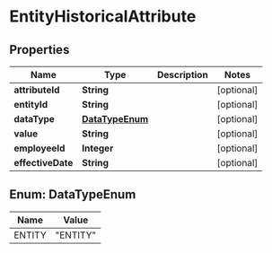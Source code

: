 

# EntityHistoricalAttribute


## Properties

| Name | Type | Description | Notes |
|------------ | ------------- | ------------- | -------------|
|**attributeId** | **String** |  |  [optional] |
|**entityId** | **String** |  |  [optional] |
|**dataType** | [**DataTypeEnum**](#DataTypeEnum) |  |  [optional] |
|**value** | **String** |  |  [optional] |
|**employeeId** | **Integer** |  |  [optional] |
|**effectiveDate** | **String** |  |  [optional] |



## Enum: DataTypeEnum

| Name | Value |
|---- | -----|
| ENTITY | &quot;ENTITY&quot; |



